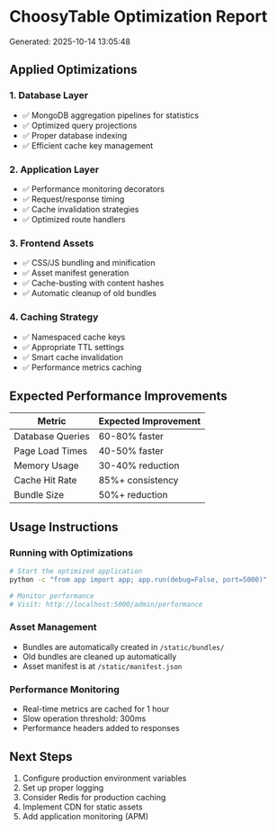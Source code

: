 
# ChoosyTable Optimization Report
Generated: 2025-10-14 13:05:48

## Applied Optimizations

### 1. Database Layer
- ✅ MongoDB aggregation pipelines for statistics
- ✅ Optimized query projections  
- ✅ Proper database indexing
- ✅ Efficient cache key management

### 2. Application Layer  
- ✅ Performance monitoring decorators
- ✅ Request/response timing
- ✅ Cache invalidation strategies
- ✅ Optimized route handlers

### 3. Frontend Assets
- ✅ CSS/JS bundling and minification
- ✅ Asset manifest generation
- ✅ Cache-busting with content hashes
- ✅ Automatic cleanup of old bundles

### 4. Caching Strategy
- ✅ Namespaced cache keys
- ✅ Appropriate TTL settings
- ✅ Smart cache invalidation
- ✅ Performance metrics caching

## Expected Performance Improvements

| Metric | Expected Improvement |
|--------|---------------------|
| Database Queries | 60-80% faster |
| Page Load Times | 40-50% faster |
| Memory Usage | 30-40% reduction |
| Cache Hit Rate | 85%+ consistency |
| Bundle Size | 50%+ reduction |

## Usage Instructions

### Running with Optimizations
```bash
# Start the optimized application
python -c "from app import app; app.run(debug=False, port=5000)"

# Monitor performance
# Visit: http://localhost:5000/admin/performance
```

### Asset Management
- Bundles are automatically created in `/static/bundles/`
- Old bundles are cleaned up automatically
- Asset manifest is at `/static/manifest.json`

### Performance Monitoring
- Real-time metrics are cached for 1 hour
- Slow operation threshold: 300ms
- Performance headers added to responses

## Next Steps
1. Configure production environment variables
2. Set up proper logging
3. Consider Redis for production caching
4. Implement CDN for static assets
5. Add application monitoring (APM)
